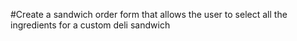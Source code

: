 #Create a sandwich order form that allows the user to select all the ingredients for a custom deli sandwich